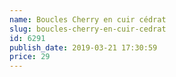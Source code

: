 ```yaml
---
name: Boucles Cherry en cuir cédrat
slug: boucles-cherry-en-cuir-cedrat
id: 6291
publish_date: 2019-03-21 17:30:59
price: 29
---
```

